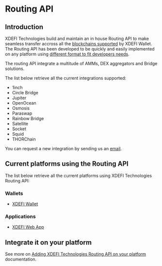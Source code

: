 # Routing API

## Introduction

XDEFI Technologies build and maintain an in house Routing API to make seamless transfer accross all the [blockchains supported](./supported-blockchains) by XDEFI Wallet. The Routing API has been developed to be quickly and easily implemented on any platform using [different format to fit developers needs](/routing/introduction).

The routing API integrate a multitude of AMMs, DEX aggregators and Bridge solutions.

The list below retrieve all the current integrations supported:

- 1inch
- Circle Bridge
- Jupiter
- OpenOcean
- Osmosis
- Paraswap
- Rainbow Bridge
- Satellite
- Socket
- Squid
- THORChain

You can request a new integration by sending us an [email](mailto:routing@xdefi.io).

## Current platforms using the Routing API

The list below retrieve all the current platforms using XDEFI Technologies Routing API:

### Wallets

- [XDEFI Wallet](https://www.xdefi.io)

### Applications

- [XDEFI Web App](https://www.app.xdefi.io)

## Integrate it on your platform

See more on [Adding XDEFI Technologies Routing API on your platform](/routing/introduction) documentation.

